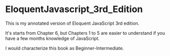 # EloquentJavascript_3rd_Edition

This is my annotated version of Eloquent JavaScript 3rd edition.

It's starts from Chapter 6, but Chapters 1 to 5 are easier to understand if you have a few months knowledge 
of JavaScript.

I would characterize this book as Beginner-Intermediate. 
